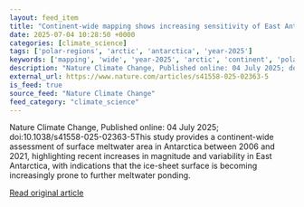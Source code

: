 ```yaml
---
layout: feed_item
title: "Continent-wide mapping shows increasing sensitivity of East Antarctica to meltwater ponding"
date: 2025-07-04 10:28:50 +0000
categories: [climate_science]
tags: ['polar-regions', 'arctic', 'antarctica', 'year-2025']
keywords: ['mapping', 'wide', 'year-2025', 'arctic', 'continent', 'polar-regions', 'antarctica']
description: "Nature Climate Change, Published online: 04 July 2025; doi:10"
external_url: https://www.nature.com/articles/s41558-025-02363-5
is_feed: true
source_feed: "Nature Climate Change"
feed_category: "climate_science"
---
```


Nature Climate Change, Published online: 04 July 2025; doi:10.1038/s41558-025-02363-5This study provides a continent-wide assessment of surface meltwater area in Antarctica between 2006 and 2021, highlighting recent increases in magnitude and variability in East Antarctica, with indications that the ice-sheet surface is becoming increasingly prone to further meltwater ponding.

[Read original article](https://www.nature.com/articles/s41558-025-02363-5)
